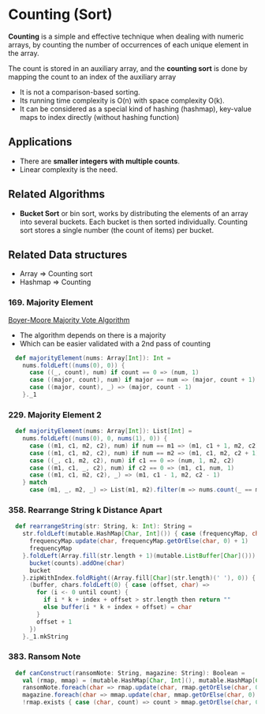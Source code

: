 # Counting (Sort)
**Counting** is a simple and effective technique when dealing with numeric arrays,
by counting the number of occurrences of each unique element in the array.

The count is stored in an auxiliary array, and the **counting sort** is done by mapping the count to an index of the auxiliary array

- It is not a comparison-based sorting.
- Its running time complexity is O(n) with space complexity O(k).
- It can be considered as a special kind of hashing (hashmap), key-value maps to index directly (without hashing function)

## Applications
- There are **smaller integers with multiple counts**.
- Linear complexity is the need.

## Related Algorithms
- **Bucket Sort** or bin sort, works by distributing the elements of an array into several buckets.
  Each bucket is then sorted individually. Counting sort stores a single number (the count of items) per bucket.

## Related Data structures
- Array => Counting sort
- Hashmap => Counting

### 169. Majority Element
[Boyer-Moore Majority Vote Algorithm](http://www.cs.utexas.edu/~moore/best-ideas/mjrty/)
* The algorithm depends on there is a majority
* Which can be easier validated with a 2nd pass of counting
```scala
  def majorityElement(nums: Array[Int]): Int =
    nums.foldLeft((nums(0), 0)) {
      case ((_, count), num) if count == 0 => (num, 1)
      case ((major, count), num) if major == num => (major, count + 1)
      case ((major, count), _) => (major, count - 1)
    }._1
```

### 229. Majority Element 2
```scala
  def majorityElement(nums: Array[Int]): List[Int] =
    nums.foldLeft((nums(0), 0, nums(1), 0)) {
      case ((m1, c1, m2, c2), num) if num == m1 => (m1, c1 + 1, m2, c2)
      case ((m1, c1, m2, c2), num) if num == m2 => (m1, c1, m2, c2 + 1)
      case ((_, c1, m2, c2), num) if c1 == 0 => (num, 1, m2, c2)
      case ((m1, c1, _, c2), num) if c2 == 0 => (m1, c1, num, 1)
      case ((m1, c1, m2, c2), _) => (m1, c1 - 1, m2, c2 - 1)
    } match
      case (m1, _, m2, _) => List(m1, m2).filter(m => nums.count(_ == m) > nums.length / 3)
```

### 358. Rearrange String k Distance Apart
```scala
  def rearrangeString(str: String, k: Int): String =
    str.foldLeft(mutable.HashMap[Char, Int]()) { case (frequencyMap, char) =>
      frequencyMap.update(char, frequencyMap.getOrElse(char, 0) + 1)
      frequencyMap
    }.foldLeft(Array.fill(str.length + 1)(mutable.ListBuffer[Char]())) { case (bucket, (char, counts)) =>
      bucket(counts).addOne(char)
      bucket
    }.zipWithIndex.foldRight((Array.fill[Char](str.length)(' '), 0)) { case ((chars, count), (buffer, index)) =>
      (buffer, chars.foldLeft(0) { case (offset, char) =>
        for (i <- 0 until count) {
          if i * k + index + offset > str.length then return ""
          else buffer(i * k + index + offset) = char
        }
        offset + 1
      })
    }._1.mkString
```

### 383. Ransom Note
```scala
  def canConstruct(ransomNote: String, magazine: String): Boolean =
    val (rmap, mmap) = (mutable.HashMap[Char, Int](), mutable.HashMap[Char, Int]())
    ransomNote.foreach(char => rmap.update(char, rmap.getOrElse(char, 0) + 1))
    magazine.foreach(char => mmap.update(char, mmap.getOrElse(char, 0) + 1))
    !rmap.exists { case (char, count) => count > mmap.getOrElse(char, 0) }
```